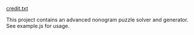 [credit.txt](https://jesterjunk.github.io/kit/nonogram/solvers/CrispyConductor/nonogrammer/credit.txt)

This project contains an advanced nonogram puzzle solver and generator.  See example.js for usage.

